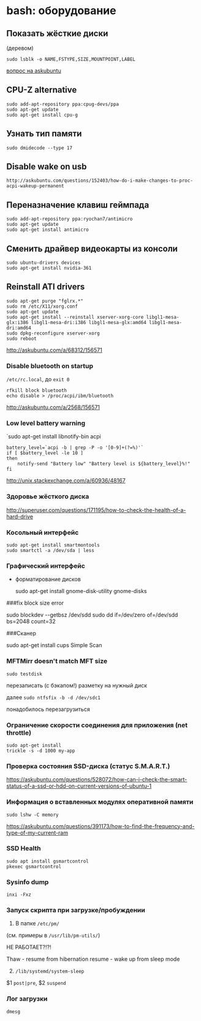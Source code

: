 bash: оборудование
==================

Показать жёсткие диски
----------------------
(деревом)

	sudo lsblk -o NAME,FSTYPE,SIZE,MOUNTPOINT,LABEL

[вопрос на askubuntu](http://askubuntu.com/questions/182446/how-do-i-view-all-available-hdds-partitions)

CPU-Z alternative
-----------------

	sudo add-apt-repository ppa:cpug-devs/ppa
	sudo apt-get update
	sudo apt-get install cpu-g

Узнать тип памяти
-----------------

	sudo dmidecode --type 17

Disable wake on usb
-------------------

	http://askubuntu.com/questions/152403/how-do-i-make-changes-to-proc-acpi-wakeup-permanent

Переназначение клавиш геймпада
------------------------------

	sudo add-apt-repository ppa:ryochan7/antimicro
	sudo apt-get update
	sudo apt-get install antimicro

Сменить драйвер видеокарты из консоли
-------------------------------------

	sudo ubuntu-drivers devices
	sudo apt-get install nvidia-361

## Reinstall ATI drivers

	sudo apt-get purge "fglrx.*"
	sudo rm /etc/X11/xorg.conf
	sudo apt-get update
	sudo apt-get install --reinstall xserver-xorg-core libgl1-mesa-glx:i386 libgl1-mesa-dri:i386 libgl1-mesa-glx:amd64 libgl1-mesa-dri:amd64
	sudo dpkg-reconfigure xserver-xorg
	sudo reboot

http://askubuntu.com/a/68312/156571

### Disable bluetooth on startup

`/etc/rc.local`, до `exit 0`

```
rfkill block bluetooth
echo disable > /proc/acpi/ibm/bluetooth
```

http://askubuntu.com/a/2568/156571

### Low level battery warning

`sudo apt-get install libnotify-bin acpi


```
battery_level=`acpi -b | grep -P -o '[0-9]+(?=%)'`
if [ $battery_level -le 10 ]
then
    notify-send "Battery low" "Battery level is ${battery_level}%!"
fi
```

http://unix.stackexchange.com/a/60936/48167

### Здоровье жёсткого диска

http://superuser.com/questions/171195/how-to-check-the-health-of-a-hard-drive

### Косольный интерфейс

    sudo apt-get install smartmontools
    sudo smartctl -a /dev/sda | less

### Графический интерфейс

+ форматирование дисков

    sudo apt-get install gnome-disk-utility
    gnome-disks

###fix block size error

sudo blockdev --getbsz /dev/sdd
sudo dd if=/dev/zero of=/dev/sdd bs=2048 count=32

###Сканер

sudo apt-get install cups
Simple Scan

### MFTMirr doesn't match MFT size

`sudo testdisk`

перезаписать (с бэкапом!) разметку на нужный диск

далее `sudo ntfsfix -b -d /dev/sdc1`

понадобилось перезагрузиться

### Ограничение скорости соединения для приложения (net throttle)

    sudo apt-get install
    trickle -s -d 1000 my-app

### Проверка состояния SSD-диска (статус S.M.A.R.T.)

https://askubuntu.com/questions/528072/how-can-i-check-the-smart-status-of-a-ssd-or-hdd-on-current-versions-of-ubuntu-1

### Информация о вставленных модулях оперативной памяти

`sudo lshw -C memory`

https://askubuntu.com/questions/391173/how-to-find-the-frequency-and-type-of-my-current-ram

### SSD Health

```
sudo apt install gsmartcontrol
pkexec gsmartcontrol
```

### Sysinfo dump

`inxi -Fxz`

### Запуск скрипта при загрузке/пробуждении

1) В папке `/etc/pm/`

(см. примеры в `/usr/lib/pm-utils/`)

НЕ РАБОТАЕТ?!?!

Thaw - resume from hibernation
resume - wake up from sleep mode

2) `/lib/systemd/system-sleep`

$1 `post|pre`, $2 `suspend`


### Лог загрузки

`dmesg`
